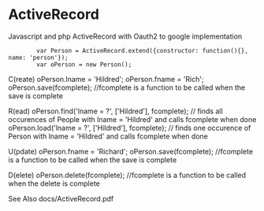ActiveRecord
============

Javascript and php ActiveRecord with Oauth2 to google implementation

			var Person = ActiveRecord.extend({constructor: function(){}, name: 'person'});		
			var oPerson = new Person();
C(reate)	oPerson.lname = 'Hildred';
			oPerson.fname = 'Rich';
			oPerson.save(fcomplete); //fcomplete is a function to be called when the save is complete
			
R(ead)		oPerson.find('lname = ?', ['Hildred'], fcomplete); // finds all occurences of People with lname = 'Hildred' and calls fcomplete when done
			oPerson.load('lname = ?', ['Hildred'], fcomplete); // finds one occurence of Person with lname = 'Hildred' and calls fcomplete when done

U(pdate)	oPerson.fname = 'Richard';
			oPerson.save(fcomplete); //fcomplete is a function to be called when the save is complete
			
D(elete)	oPerson.delete(fcomplete); //fcomplete is a function to be called when the delete is complete

See Also docs/ActiveRecord.pdf
	
